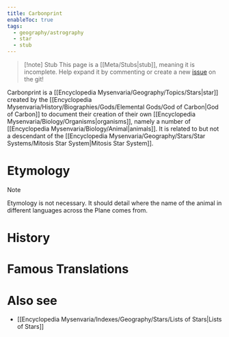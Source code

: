 ```yaml
---
title: Carbonprint
enableToc: true
tags:
  - geography/astrography
  - star
  - stub
---
```


> [!note] Stub
> This page is a [[Meta/Stubs|stub]], meaning it is incomplete. Help expand it by commenting or create a new [issue](https://github.com/RagtimeGal/quartz--encyclopedia-mysenvaria/issues/new/choose) on the git!


Carbonprint is a [[Encyclopedia Mysenvaria/Geography/Topics/Stars|star]] created by the [[Encyclopedia Mysenvaria/History/Biographies/Gods/Elemental Gods/God of Carbon|God of Carbon]] to document their creation of their own [[Encyclopedia Mysenvaria/Biology/Organisms|organisms]], namely a number of [[Encyclopedia Mysenvaria/Biology/Animal|animals]]. It is related to but not a descendant of the [[Encyclopedia Mysenvaria/Geography/Stars/Star Systems/Mitosis Star System|Mitosis Star System]].
# Etymology

> [!note]
> Etymology is not necessary. It should detail where the name of the animal in different languages across the Plane comes from.
# History

# Famous Translations

# Also see
- [[Encyclopedia Mysenvaria/Indexes/Geography/Stars/Lists of Stars|Lists of Stars]]
